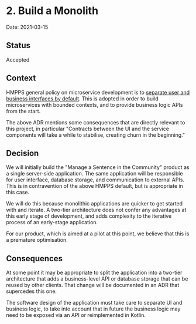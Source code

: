 # 2. Build a Monolith

Date: 2021-03-15

## Status

Accepted

## Context

HMPPS general policy on microservice development is to [separate user and business interfaces by default](https://structurizr.com/share/56937/decisions#%2FRefer%20and%20monitor%20an%20intervention:1). This is adopted in order to build microservices with bounded contexts, and to
provide business logic APIs from the start.

The above ADR mentions some consequences that are directly relevant to this project, in particular "Contracts between the UI and the service components will take a while to stabilise, creating churn in the beginning."

## Decision

We will initially build the "Manage a Sentence in the Community" product as a single server-side application.
The same application will be responsible for user interface, database storage, and communication to external APIs. This
is in contravention of the above HMPPS default, but is appropriate in this case.

We will do this because monolithic applications are quicker to get started with and iterate. A two-tier architecture
does not confer any advantages at this early stage of development, and adds complexity to the iterative process of an
early-stage application.

For our product, which is aimed at a pilot at this point, we believe that this is a premature optimisation.

## Consequences

At some point it may be appropriate to split the application into a two-tier architecture that adds a business-level API or
database storage that can be reused by other clients. That change will be documented in an ADR that supercedes this one.

The software design of the application must take care to separate UI and business logic, to take into account that
in future the business logic may need to be exposed via an API or reimplemented in Kotlin.

